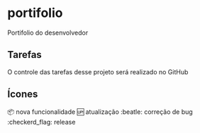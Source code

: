 # portifolio
Portifolio do desenvolvedor

## Tarefas
O controle das tarefas desse projeto será realizado no GitHub

## Ícones
:package: nova funcionalidade
:up: atualização
:beatle: correção de bug
:checkerd_flag: release